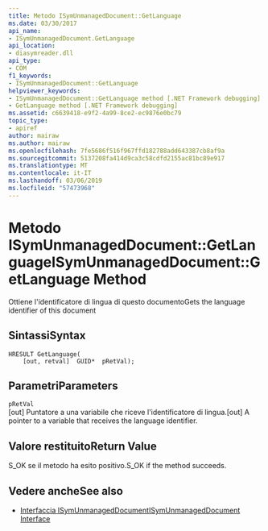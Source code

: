 ```yaml
---
title: Metodo ISymUnmanagedDocument::GetLanguage
ms.date: 03/30/2017
api_name:
- ISymUnmanagedDocument.GetLanguage
api_location:
- diasymreader.dll
api_type:
- COM
f1_keywords:
- ISymUnmanagedDocument::GetLanguage
helpviewer_keywords:
- ISymUnmanagedDocument::GetLanguage method [.NET Framework debugging]
- GetLanguage method [.NET Framework debugging]
ms.assetid: c6639418-e9f2-4a99-8ce2-ec9876e0bc79
topic_type:
- apiref
author: mairaw
ms.author: mairaw
ms.openlocfilehash: 7fe5686f516f967ffd182788add643387cb8af9a
ms.sourcegitcommit: 5137208fa414d9ca3c58cdfd2155ac81bc89e917
ms.translationtype: MT
ms.contentlocale: it-IT
ms.lasthandoff: 03/06/2019
ms.locfileid: "57473968"
---
```

# <a name="isymunmanageddocumentgetlanguage-method"></a><span data-ttu-id="948cd-102">Metodo ISymUnmanagedDocument::GetLanguage</span><span class="sxs-lookup"><span data-stu-id="948cd-102">ISymUnmanagedDocument::GetLanguage Method</span></span>
<span data-ttu-id="948cd-103">Ottiene l'identificatore di lingua di questo documento</span><span class="sxs-lookup"><span data-stu-id="948cd-103">Gets the language identifier of this document</span></span>  
  
## <a name="syntax"></a><span data-ttu-id="948cd-104">Sintassi</span><span class="sxs-lookup"><span data-stu-id="948cd-104">Syntax</span></span>  
  
```  
HRESULT GetLanguage(  
    [out, retval]  GUID*  pRetVal);  
```  
  
## <a name="parameters"></a><span data-ttu-id="948cd-105">Parametri</span><span class="sxs-lookup"><span data-stu-id="948cd-105">Parameters</span></span>  
 `pRetVal`  
 <span data-ttu-id="948cd-106">[out] Puntatore a una variabile che riceve l'identificatore di lingua.</span><span class="sxs-lookup"><span data-stu-id="948cd-106">[out] A pointer to a variable that receives the language identifier.</span></span>  
  
## <a name="return-value"></a><span data-ttu-id="948cd-107">Valore restituito</span><span class="sxs-lookup"><span data-stu-id="948cd-107">Return Value</span></span>  
 <span data-ttu-id="948cd-108">S_OK se il metodo ha esito positivo.</span><span class="sxs-lookup"><span data-stu-id="948cd-108">S_OK if the method succeeds.</span></span>  
  
## <a name="see-also"></a><span data-ttu-id="948cd-109">Vedere anche</span><span class="sxs-lookup"><span data-stu-id="948cd-109">See also</span></span>
- [<span data-ttu-id="948cd-110">Interfaccia ISymUnmanagedDocument</span><span class="sxs-lookup"><span data-stu-id="948cd-110">ISymUnmanagedDocument Interface</span></span>](../../../../docs/framework/unmanaged-api/diagnostics/isymunmanageddocument-interface.md)
